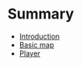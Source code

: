 # Summary

- [Introduction](./01_intro.md)
- [Basic map](./02_basic_map.md)
- [Player](./03_player.md)

